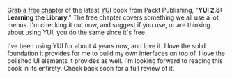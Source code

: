 [Grab a free chapter][free-chapter] of the latest [YUI][] book from Packt Publishing, "**YUI 2.8: Learning the Library**."  The free chapter covers something we all use a lot, menus.  I'm checking it out now, and suggest if you use, or are thinking about using YUI, you do the same since it's free.

I've been using YUI for about 4 years now, and love it.  I love the solid foundation it provides for me to build my own interfaces on top of.  I love the polished UI elements it provides as well.  I'm looking forward to reading this book in its entirety.  Check back soon for a full review of it.

[free-chapter]: https://www.packtpub.com/sites/default/files/0707-chapter-7-menus.pdf
[YUI]: http://developer.yahoo.com/yui/
